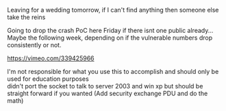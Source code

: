 Leaving for a wedding tomorrow, if I can't find anything then someone else take the reins

Going to drop the crash PoC here Friday if there isnt one public already... Maybe the following week, depending on if the vulnerable numbers drop consistently or not.
  
https://vimeo.com/339425966  
  
I'm not responsible for what you use this to accomplish and should only be used for education purposes  
didn't port the socket to talk to server 2003 and win xp but should be straight forward if you wanted (Add security exchange PDU and do the math)

